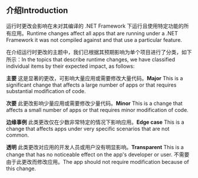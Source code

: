 ## <a name="introduction"></a><span data-ttu-id="033d4-101">介绍</span><span class="sxs-lookup"><span data-stu-id="033d4-101">Introduction</span></span>
<span data-ttu-id="033d4-102">运行时更改会影响在未对其编译的 .NET Framework 下运行且使用特定功能的所有应用。</span><span class="sxs-lookup"><span data-stu-id="033d4-102">Runtime changes affect all apps that are running under a .NET Framework it was not compiled against and that use a particular feature.</span></span>

<span data-ttu-id="033d4-103">在介绍运行时更改的主题中，我们已根据其预期影响为单个项目进行了分类，如下所示：</span><span class="sxs-lookup"><span data-stu-id="033d4-103">In the topics that describe runtime changes, we have classified individual items by their expected impact, as follows:</span></span>

<span data-ttu-id="033d4-104">**主要** 这是显著的更改，可影响大量应用或需要修改大量代码。</span><span class="sxs-lookup"><span data-stu-id="033d4-104">**Major** This is a significant change that affects a large number of apps or that requires substantial modification of code.</span></span>

<span data-ttu-id="033d4-105">**次要** 此更改影响少量应用或需要修改少量代码。</span><span class="sxs-lookup"><span data-stu-id="033d4-105">**Minor** This is a change that affects a small number of apps or that requires minor modification of code.</span></span>

<span data-ttu-id="033d4-106">**边缘事例** 此类更改仅在少数非常特定的情况下影响应用。</span><span class="sxs-lookup"><span data-stu-id="033d4-106">**Edge case** This is a change that affects apps under very specific scenarios that are not common.</span></span>

<span data-ttu-id="033d4-107">**透明** 此类更改对应用的开发人员或用户没有明显影响。</span><span class="sxs-lookup"><span data-stu-id="033d4-107">**Transparent** This is a change that has no noticeable effect on the app's developer or user.</span></span> <span data-ttu-id="033d4-108">不需要由于此更改而修改应用。</span><span class="sxs-lookup"><span data-stu-id="033d4-108">The app should not require modification because of this change.</span></span>
